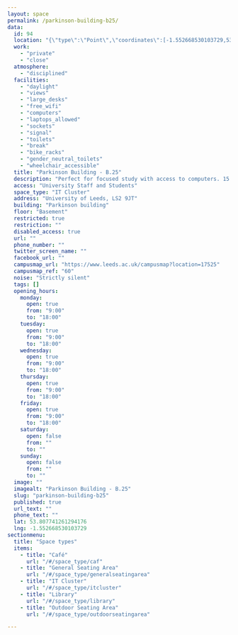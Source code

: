 ```yaml
---
layout: space
permalink: /parkinson-building-b25/
data:
  id: 94
  location: "{\"type\":\"Point\",\"coordinates\":[-1.552668530103729,53.807741261294176]}"
  work:
    - "private"
    - "close"
  atmosphere:
    - "disciplined"
  facilities:
    - "daylight"
    - "views"
    - "large_desks"
    - "free_wifi"
    - "computers"
    - "laptops_allowed"
    - "sockets"
    - "signal"
    - "toilets"
    - "break"
    - "bike_racks"
    - "gender_neutral_toilets"
    - "wheelchair_accessible"
  title: "Parkinson Building - B.25"
  description: "Perfect for focused study with access to computers. 15 seat capacity. From Parkinson Court use the stairs at the opposite end from the Café and go down to the basement. Go through the doors under the display screen and turn right. The entrance to the cluster is directly in front of you."
  access: "University Staff and Students"
  space_type: "IT Cluster"
  address: "University of Leeds, LS2 9JT"
  building: "Parkinson building"
  floor: "Basement"
  restricted: true
  restriction: ""
  disabled_access: true
  url: ""
  phone_number: ""
  twitter_screen_name: ""
  facebook_url: ""
  campusmap_url: "https://www.leeds.ac.uk/campusmap?location=17525"
  campusmap_ref: "60"
  noise: "Strictly silent"
  tags: []
  opening_hours:
    monday:
      open: true
      from: "9:00"
      to: "18:00"
    tuesday:
      open: true
      from: "9:00"
      to: "18:00"
    wednesday:
      open: true
      from: "9:00"
      to: "18:00"
    thursday:
      open: true
      from: "9:00"
      to: "18:00"
    friday:
      open: true
      from: "9:00"
      to: "18:00"
    saturday:
      open: false
      from: ""
      to: ""
    sunday:
      open: false
      from: ""
      to: ""
  image: ""
  imagealt: "Parkinson Building - B.25"
  slug: "parkinson-building-b25"
  published: true
  url_text: ""
  phone_text: ""
  lat: 53.807741261294176
  lng: -1.552668530103729
sectionmenu:
  title: "Space types"
  items:
    - title: "Café"
      url: "/#/space_type/caf"
    - title: "General Seating Area"
      url: "/#/space_type/generalseatingarea"
    - title: "IT Cluster"
      url: "/#/space_type/itcluster"
    - title: "Library"
      url: "/#/space_type/library"
    - title: "Outdoor Seating Area"
      url: "/#/space_type/outdoorseatingarea"

---
```

